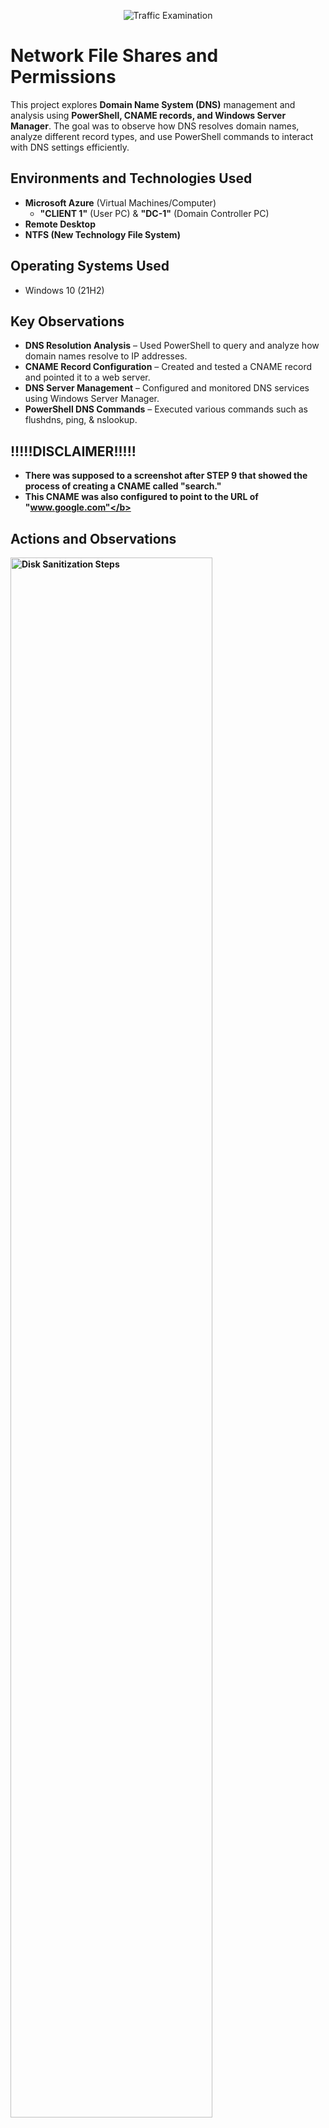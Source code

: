 <p align="center">
<img src="https://imgur.com/fo2lGUz.png" alt="Traffic Examination"/>
</p>

<h1>Network File Shares and Permissions</h1>
This project explores <b>Domain Name System (DNS)</b> management and analysis using <b>PowerShell, CNAME records, and Windows Server Manager</b>. The goal was to observe how DNS resolves domain names, analyze different record types, and use PowerShell commands to interact with DNS settings efficiently. <br />


<h2>Environments and Technologies Used</h2>

- <b>Microsoft Azure</b> (Virtual Machines/Computer)
    - <b>"CLIENT 1"</b> (User PC) & <b>"DC-1"</b> (Domain Controller PC)
- <b>Remote Desktop</b>
- <b>NTFS (New Technology File System)</b>

<h2>Operating Systems Used </h2>

- Windows 10 (21H2)

<h2>Key Observations</h2>

- <b>DNS Resolution Analysis</b> – Used PowerShell to query and analyze how domain names resolve to IP addresses.
- <b>CNAME Record Configuration</b> – Created and tested a CNAME record and pointed it to a web server.
- <b>DNS Server Management</b> – Configured and monitored DNS services using Windows Server Manager.
- <b>PowerShell DNS Commands</b> – Executed various commands such as flushdns, ping, & nslookup.

<h2>!!!!!DISCLAIMER!!!!!</h2>

- <b>There was supposed to a screenshot after STEP 9 that showed the process of creating a CNAME called "search."</b>
- <b>This CNAME was also configured to point to the URL of "www.google.com"</b>

<h2>Actions and Observations</h2>

<p> 
<img src="https://imgur.com/2ASqzhP.png" height="80%" width="80%" alt="Disk Sanitization Steps"/>
</p>
<b>STEP 1</b> - Attempting To Ping <b>mainframe</b> on <b>CLIENT 1 PC</b>.
<p>
<br />

<p>
<img src="https://imgur.com/uuTOGup.png" height="80%" width="80%" alt="Disk Sanitization Steps"/>
</p>
<b>STEP 2</b> - <b>nslookup mainframe</b> Attempt Fails on <b>CLIENT 1 PC</b>.
<p>
<br />

<p>
<img src="https://imgur.com/wTlivcl.png" height="80%" width="80%" alt="Disk Sanitization Steps"/>
</p>
<p>
<b>STEP 3</b> - Switching To <b>DC-1 PC</b> To Create a DNS-<b>A Record</b> Named <b>mainframe</b> With <b>DC-1's </b> Private IP Address.
</p>
<br />

<p>
<img src="https://imgur.com/SyYPi6a.png" height="80%" width="80%" alt="Disk Sanitization Steps"/>
</p>
<p>
<b>STEP 4</b> - Pinged <b>mainframe</b> Succesfully on <b>CLIENT 1 PC</b>.
</p>
<br />

<p>
<img src="https://imgur.com/2cvdip0.png" height="80%" width="80%" alt="Disk Sanitization Steps"/>
</p>
<p>
<b>STEP 5</b> - Changing <b>mainframe</b> IP Address To <b>8.8.8.8</b> On <b>DC-1 PC</b>.
</p>
<br />

<p>
<img src="https://imgur.com/GkXzhqv.png" height="80%" width="80%" alt="Disk Sanitization Steps"/>
</p>
<p>
<b>STEP 6</b> - <b>mainframe</b> Still Pinging From <b>10.0.0.4</b> IP Despite IP Address Change.
</p>
<br />


<p>
<img src="https://imgur.com/XqyPjA8.png" height="80%" width="80%" alt="Disk Sanitization Steps"/>
</p>
<p>
<b>STEP 7</b> - <b>mainframe</b> Still Holds <b>A (Host)</b> 10.0.0.4 When Initiating "ping" Command.
</p>
<br />

<p>
<img src="https://imgur.com/hCFM2av.png" height="80%" width="80%" alt="Disk Sanitization Steps"/>
</p>
<p>
<b>STEP 8</b> - Initiated <b>flushdns</b> Command To Get Rid of The Cache on <b>DC-1 PC</b>.
</p>
<br />

<p>
<img src="https://imgur.com/E5AQ6x8.png" height="80%" width="80%" alt="Disk Sanitization Steps"/>
</p>
<p>
<b>STEP **9**</b> - The Ping Is Now Showing The New <b>8.8.8.8</b> IP Address.
   
     - Creation of the CNAME "search" Screenshot Was Supposed To Be Here.
</p>
<br />

<p>
<img src="https://imgur.com/2uj185b.png" height="80%" width="80%" alt="Disk Sanitization Steps"/>
</p>
<p>
<b>STEP 10</b> - Pinged search <b>CNAME</b> search Successfully.
</p>
<br />

<p>
<img src="https://imgur.com/7R0CRWg.png" height="80%" width="80%" alt="Disk Sanitization Steps"/>
</p>
<p>
<b>STEP 11</b> - <b>nslookup</b> Results for <b>search</b> CNAME.
</p>
<br />
